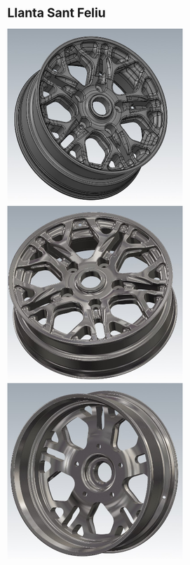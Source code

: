 # Llanta Sant Feliu

<img src="img/Llanta-Sant-Feliu-1.jpg" alt="Descripción" width="400" height="400">
<img src="img/Llanta-Sant-Feliu-2.jpg" alt="Descripción" width="400" height="400">
<img src="img/Llanta-Sant-Feliu-3.jpg" alt="Descripción" width="400" height="400">